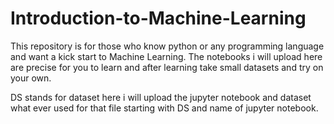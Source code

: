 # Introduction-to-Machine-Learning
This repository is for those who know python or any programming language and want a kick start to Machine Learning. The notebooks i will upload here are precise for you to learn and after learning take small datasets and try on your own.

DS stands for dataset here i will upload the jupyter notebook and dataset what ever used for that file starting with DS and name of jupyter notebook.
